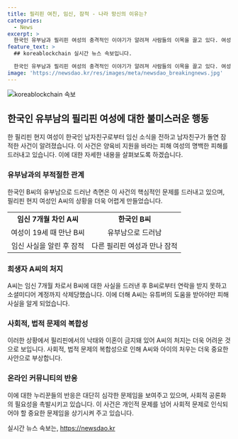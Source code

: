 ```yaml
---
title: 필리핀 여친, 임신, 잠적 - 나라 망신의 이유는?
categories:
  - News
excerpt: >
  한국인 유부남과 필리핀 여성의 충격적인 이야기가 알려져 사람들의 이목을 끌고 있다. 여성은 7개월 임신한 상태인데 유부남은 잠적하고, 그에게 최소한의 양육비를 요구하고 있다. 한국 유튜버가 사건을 추적해 유부남의 주장을 공개하면서 누리꾼들은 비난과 걱정의 목소리를 냈다. 이에 대한 논란이 예상된다. (총 148자)
feature_text: >
  ## koreablockchain 실시간 뉴스 속보입니다.

  한국인 유부남과 필리핀 여성의 충격적인 이야기가 알려져 사람들의 이목을 끌고 있다. 여성은 7개월 임신한 상태인데 유부남은 잠적하고, 그에게 최소한의 양육비를 요구하고 있다. 한국 유튜버가 사건을 추적해 유부남의 주장을 공개하면서 누리꾼들은 비난과 걱정의 목소리를 냈다. 이에 대한 논란이 예상된다. (총 148자)
image: 'https://newsdao.kr/res/images/meta/newsdao_breakingnews.jpg'
---
```


<p><img src="https://newsdao.kr/res/images/meta/newsdao_breakingnews.jpg" alt="koreablockchain 속보" /></p>

<h2 data-ke-size="size26">한국인 유부남의 필리핀 여성에 대한 불미스러운 행동</h2>

<p data-ke-size="size16">한 필리핀 현지 여성이 한국인 남자친구로부터 임신 소식을 전하고 남자친구가 돌연 잠적한 사건이 알려졌습니다. 이 사건은 양육비 지원을 바라는 피해 여성의 명백한 피해를 드러내고 있습니다. 이에 대한 자세한 내용을 살펴보도록 하겠습니다.</p>

<h3>유부남과의 부적절한 관계</h3>

<p data-ke-size="size16">한국인 B씨의 유부남으로 드러난 측면은 이 사건의 핵심적인 문제를 드러내고 있으며, 필리핀 현지 여성인 A씨의 상황을 더욱 어렵게 만들었습니다.</p>

<table>
    <tr>
        <td style="text-align: center; height: 17px;"><b>임신 7개월 차인 A씨</b></td>
        <td style="text-align: center; height: 17px;"><b>한국인 B씨</b></td>
    </tr>
    <tr>
        <td style="text-align: center; height: 17px;">여성이 19세 때 만난 B씨</td>
        <td style="text-align: center; height: 17px;">유부남으로 드러남</td>
    </tr>
    <tr>
        <td style="text-align: center; height: 17px;">임신 사실을 알린 후 잠적</td>
        <td style="text-align: center; height: 17px;">다른 필리핀 여성과 만나 잠적</td>
    </tr>
</table>

<h3>희생자 A씨의 처지</h3>

<p data-ke-size="size16">A씨는 임신 7개월 차로서 B씨에 대한 사실을 드러낸 후 B씨로부터 연락을 받지 못하고 소셜미디어 계정까지 삭제당했습니다. 이에 더해 A씨는 유튜버의 도움을 받아야만 피해 사실을 알게 되었습니다.</p>

<h3>사회적, 법적 문제의 복합성</h3>

<p data-ke-size="size16">이러한 상황에서 필리핀에서의 낙태와 이혼이 금지돼 있어 A씨의 처지는 더욱 어려운 것으로 보입니다. 사회적, 법적 문제의 복합성으로 인해 A씨와 아이의 처우는 더욱 중요한 사안으로 부상합니다.</p>

<h3>온라인 커뮤니티의 반응</h3>

<p data-ke-size="size16">이에 대한 누리꾼들의 반응은 대단히 심각한 문제임을 보여주고 있으며, 사회적 공론화의 필요성을 촉발시키고 있습니다. 이 사건은 개인적 문제를 넘어 사회적 문제로 인식되어야 할 중요한 문제임을 상기시켜 주고 있습니다.</p>
실시간 뉴스 속보는, <a href="https://newsdao.kr" rel="dofollow">https://newsdao.kr</a>


